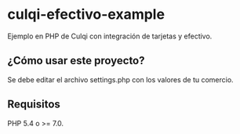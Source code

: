 # culqi-efectivo-example
Ejemplo en PHP de Culqi con integración de tarjetas y efectivo. 

## ¿Cómo usar este proyecto? 

Se debe editar el archivo settings.php con los valores de tu comercio.

## Requisitos 

PHP 5.4 o >= 7.0. 
